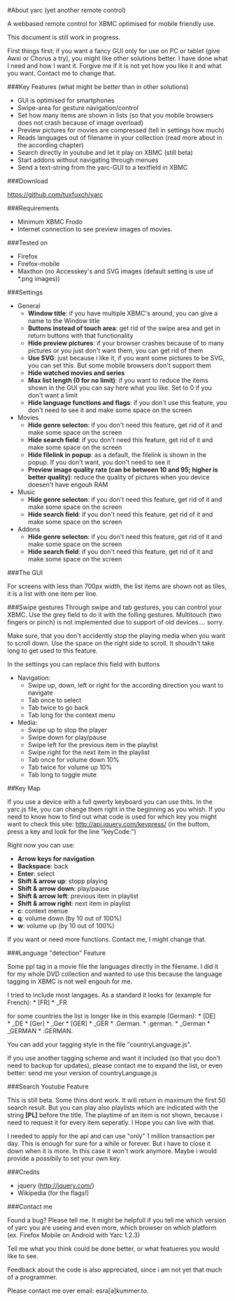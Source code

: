 #About yarc (yet another remote control)

A webbased remote control for XBMC optimised for mobile friendly use.

This document is still work in progress.

First things first: if you want a fancy GUI only for use on PC or tablet (give Awxi or Chorus a try), you might like other solutions better.
I have done what I need and how I want it. Forgive me if it is not yet how you like it and what you want. Contact me to change that.

###Key Features (what might be better than in other solutions)

  * GUI is optimised for smartphones
  * Swipe-area for gesture navigation/control
  * Set how many items are shown in lists (so that you mobile browsers does not crash because of image overload)
  * Preview pictures for movies are compressed (tell in settings how much)
  * Reads languages out of filename in your collection (read more about in the according chapter)
  * Search directly in youtube and let it play on XBMC (still beta)
  * Start addons without navigating through menues
  * Send a text-string from the yarc-GUI to a textfield in XBMC

###Download

https://github.com/tuxfuxch/yarc

###Requirements

  * Minimum XBMC Frodo
  * Internet connection to see preview images of movies.

###Tested on

  * Firefox
  * Firefox-mobile
  * Maxthon (no Accesskey's and SVG images (default setting is use uf *.png images))

###Settings

  * General
    - **Window title**: if you have multiple XBMC's around, you can give a name to the Window title
    - **Buttons instead of touch area**: get rid of the swipe area and get in return buttons with that functionality
    - **Hide preview pictures**: if your browser crashes because of to many pictures or you just don't want them, you can get rid of them
    - **Use SVG**: just because i like it, if you want some pictures to be SVG, you can set this. But some mobile browsers don't support them
    - **Hide watched movies and series**
    - **Max list length (0 for no limit)**: if you want to reduce the items shown in the GUI you can say here what you like. Set to 0 if you don't want a limit
    - **Hide language functions and flags**: if you don't use this feature, you don't need to see it and make some space on the screen
  * Movies
    - **Hide genre selecton**: if you don't need this feature, get rid of it and make some space on the screen
    - **Hide search field**: if you don't need this feature, get rid of it and make some space on the screen
    - **Hide filelink in popup**: as a default, the filelink is shown in the popup. If you don't want, you don't need to see it
    - **Preview image quality rate (can be between 10 and 95; higher is better quality)**: reduce the quality of pictures when you device doesen't have engouh RAM
  * Music
    - **Hide genre selecton**: if you don't need this feature, get rid of it and make some space on the screen
    - **Hide search field**: if you don't need this feature, get rid of it and make some space on the screen
  * Addons
    - **Hide genre selecton**: if you don't need this feature, get rid of it and make some space on the screen
    - **Hide search field**: if you don't need this feature, get rid of it and make some space on the screen

###The GUI

For screens with less than 700px width, the list items are shown not as tiles, it is a list with one item per line.

###Swipe gestures
Through swipe and tab gestures, you can control your XBMC. Use the grey field to do it with the folling gestures. 
Multitouch (two fingers or pinch) is not implemented due to support of old devices.... sorry. 

Make sure, that you don't accidently stop the playing media when you want to scroll down. Use the space on the right side to scroll.
It shoudn't take long to get used to this feature.

In the settings you can replace this field with buttons
  *  Navigation:
	  - Swipe up, down, left or right for the according direction you want to navigate
	  - Tab once to select
	  - Tab twice to go back
	  - Tab long for the context menu
  *  Media:
	  - Swipe up to stop the player
	  - Swipe down for play/pause
	  - Swipe left for the previous item in the playlist
	  - Swipe right for the next item in the playlist
	  - Tab once for volume down 10%
	  - Tab twice for volume up 10%
	  - Tab long to toggle mute




##Key Map

If you use a device with a full qwerty keyboard you can use thits. In the yarc.js file, you can change them right in the beginning as you whish. If you need to know how to find out what code is used for which key you might want to check this site: 
http://api.jquery.com/keypress/ (in the buttom, press a key and look for the line "keyCode:")

Right now you can use:
  * **Arrow keys for navigation**
  * **Backspace**: back
  * **Enter**: select
  * **Shift & arrow up**: stopp playing
  * **Shift & arrow down**: play/pause
  * **Shift & arrow left**: previous item in playlist
  * **Shift & arrow right**: next item in playlist
  * **c**: context menue
  * **q**: volume down (by 10 out of 100%)
  * **w**: volume up (by 10 out of 100%)

If you want or need more functions. Contact me, I might change that.

###Language "detection" Feature

Some ppl tag in a movie file the languages directly in the filename. I did it for my whole DVD collection and wanted to use this because the language tagging in XBMC is not well engouh for me.

I tried to include most langages. As a standard it looks for (example for French):
		* [FR]
		* _FR

for some countries the list is longer like in this example (German):
		* [DE]  
		* _DE
		* [Ger]
		* _Ger 
		* [GER] 
		* _GER
		* .German. 
		* .german.
		* _German
		* _GERMAN
		* .GERMAN.

You can add your tagging style in the file "countryLanguage.js".

If you use another tagging scheme and want it included (so that you don't need to backup for updates), please contact me to expand the list, or even better: send me your version of countryLanguage.js

###Search Youtube Feature

This is still beta. Some thins dont work. It will return in maximum the first 50 search result. But you can play also playlists which are indicated with the string **[PL]** before the title. The playtime of an item is not shown, because i need to request it for every item seperatly. I Hope you can live with that.

I needed to apply for the api and can use "only" 1 million transaction per day. This is enough for sure for a while or forever. But i have to close it down when it is more. In this case it won't work anymore. Maybe i would provide a possibily to set your own key.

###Credits

  * jquery (http://jquery.com/)
  * Wikipedia (for the flags!)

###Contact me

Found a bug? Please tell me. It might be helpfull if you tell me which version of yarc you are useing and even more, which browser on which platform (ex. Firefox Mobile on Android with Yarc 1.2.3)

Tell me what you think could be done better, or what featueres you would like to see.

Feedback about the code is also appreciated, since i am not yet that much of a programmer.

Please contact me over email: esra[a]kummer.to.